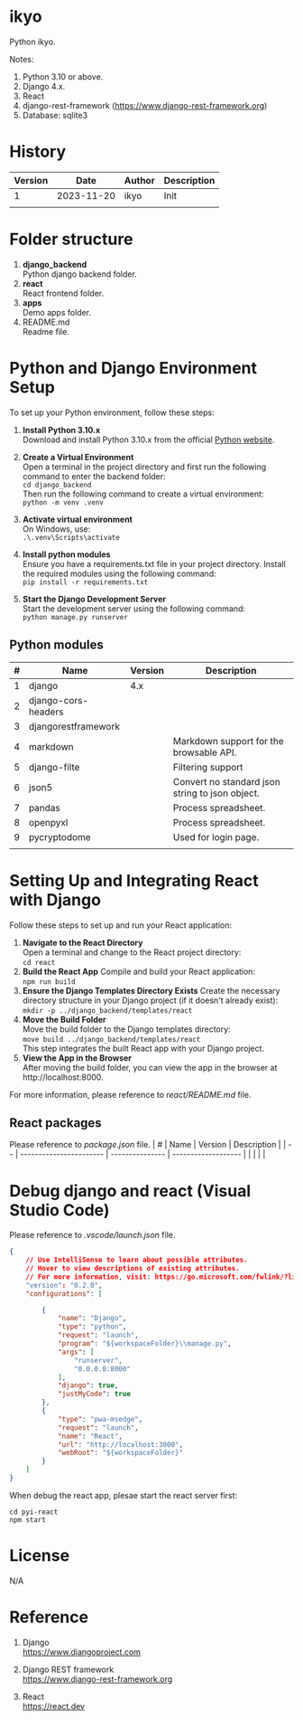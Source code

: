 # ikyo
Python ikyo.  

Notes:  
   1. Python 3.10 or above.
   2. Django 4.x.
   3. React
   4. django-rest-framework (https://www.django-rest-framework.org)
   5. Database: sqlite3


# History
| Version | Date | Author | Description |
| ------- | ---- | ------ | ----------- |
| 1       | 2023-11-20 | ikyo | Init |
|  |  | |  |


# Folder structure
1. **django_backend**  
   Python django backend folder.
2. **react**  
   React frontend folder.
3. **apps**  
   Demo apps folder.
4. README.md  
   Readme file.


# Python and Django Environment Setup

To set up your Python environment, follow these steps:

1. **Install Python 3.10.x**  
   Download and install Python 3.10.x from the official [Python website](https://www.python.org/downloads/).

2. **Create a Virtual Environment**  
   Open a terminal in the project directory and first run the following command to enter the backend folder:   
   ``cd django_backend``  
   Then run the following command to create a virtual environment:   
   ``python -m venv .venv``
3. **Activate virtual environment**  
   On Windows, use:  
   ``.\.venv\Scripts\activate``
4. **Install python modules**  
   Ensure you have a requirements.txt file in your project directory. Install the required modules using the following command:  
   ``pip install -r requirements.txt``
5. **Start the Django Development Server**   
   Start the development server using the following command:   
   ``python manage.py runserver``

## Python modules
| #  | Name                    | Version         | Description         |
| -- | ----------------------- | --------------- | ------------------- |
| 1  | django                  | 4.x             |                     |
| 2  | django-cors-headers     |                 |                     |
| 3  | djangorestframework     |                 |                     |
| 4  | markdown                |                 | Markdown support for the browsable API. |
| 5  | django-filte            |                 | Filtering support   |
| 6  | json5                   |                 | Convert no standard json string to json object. |
| 7  | pandas                  |                 | Process spreadsheet. |
| 8  | openpyxl                |                 | Process spreadsheet. |
| 9 | pycryptodome            |                 | Used for login page. |
|  |  | |

# Setting Up and Integrating React with Django

Follow these steps to set up and run your React application:

1. **Navigate to the React Directory**  
   Open a terminal and change to the React project directory:  
   ``cd react``
2. **Build the React App** 
   Compile and build your React application:  
   ``npm run build`` 
3. **Ensure the Django Templates Directory Exists**
   Create the necessary directory structure in your Django project (if it doesn't already exist):  
    ``mkdir -p ../django_backend/templates/react`` 
3. **Move the Build Folder**  
   Move the build folder to the Django templates directory:    
   ``move build ../django_backend/templates/react``  
   This step integrates the built React app with your Django project.
4. **View the App in the Browser**  
   After moving the build folder, you can view the app in the browser at http://localhost:8000.

For more information, please reference to *react/README.md* file.

## React packages
Please reference to *package.json* file.
| #  | Name                    | Version         | Description         |
| -- | ----------------------- | --------------- | ------------------- |
|  |  | |


# Debug django and react (Visual Studio Code)
Please reference to *.vscode/launch.json* file.  
```json
{
    // Use IntelliSense to learn about possible attributes.
    // Hover to view descriptions of existing attributes.
    // For more information, visit: https://go.microsoft.com/fwlink/?linkid=830387
    "version": "0.2.0",
    "configurations": [

        {
            "name": "Django",
            "type": "python",
            "request": "launch",
            "program": "${workspaceFolder}\\manage.py",
            "args": [
                "runserver",
                "0.0.0.0:8000"
            ],
            "django": true,
            "justMyCode": true
        },
        {
            "type": "pwa-msedge",
            "request": "launch",
            "name": "React",
            "url": "http://localhost:3000",
            "webRoot": "${workspaceFolder}"
        }
    ]
}
```
When debug the react app, plesae start the react server first:  
```shell
cd pyi-react
npm start
```

# License  
   N/A

# Reference
1. Django  
   https://www.djangoproject.com

2. Django REST framework    
   https://www.django-rest-framework.org

3. React  
   https://react.dev

